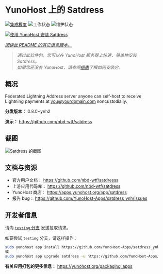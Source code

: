 <!--
注意：此 README 由 <https://github.com/YunoHost/apps/tree/master/tools/readme_generator> 自动生成
请勿手动编辑。
-->

# YunoHost 上的 Satdress

[![集成程度](https://dash.yunohost.org/integration/satdress.svg)](https://ci-apps.yunohost.org/ci/apps/satdress/) ![工作状态](https://ci-apps.yunohost.org/ci/badges/satdress.status.svg) ![维护状态](https://ci-apps.yunohost.org/ci/badges/satdress.maintain.svg)

[![使用 YunoHost 安装 Satdress](https://install-app.yunohost.org/install-with-yunohost.svg)](https://install-app.yunohost.org/?app=satdress)

*[阅读此 README 的其它语言版本。](./ALL_README.md)*

> *通过此软件包，您可以在 YunoHost 服务器上快速、简单地安装 Satdress。*  
> *如果您还没有 YunoHost，请参阅[指南](https://yunohost.org/install)了解如何安装它。*

## 概况

Federated Lightning Address server anyone can self-host to receive Lightning payments at you@yourdomain.com noncustodially.


**分发版本：** 0.8.0~ynh2

**演示：** <https://github.com/nbd-wtf/satdress>

## 截图

![Satdress 的截图](./doc/screenshots/example.jpg)

## 文档与资源

- 官方用户文档： <https://github.com/nbd-wtf/satdresss>
- 上游应用代码库： <https://github.com/nbd-wtf/satdress>
- YunoHost 商店： <https://apps.yunohost.org/app/satdress>
- 报告 bug： <https://github.com/YunoHost-Apps/satdress_ynh/issues>

## 开发者信息

请向 [`testing` 分支](https://github.com/YunoHost-Apps/satdress_ynh/tree/testing) 发送拉取请求。

如要尝试 `testing` 分支，请这样操作：

```bash
sudo yunohost app install https://github.com/YunoHost-Apps/satdress_ynh/tree/testing --debug
或
sudo yunohost app upgrade satdress -u https://github.com/YunoHost-Apps/satdress_ynh/tree/testing --debug
```

**有关应用打包的更多信息：** <https://yunohost.org/packaging_apps>
